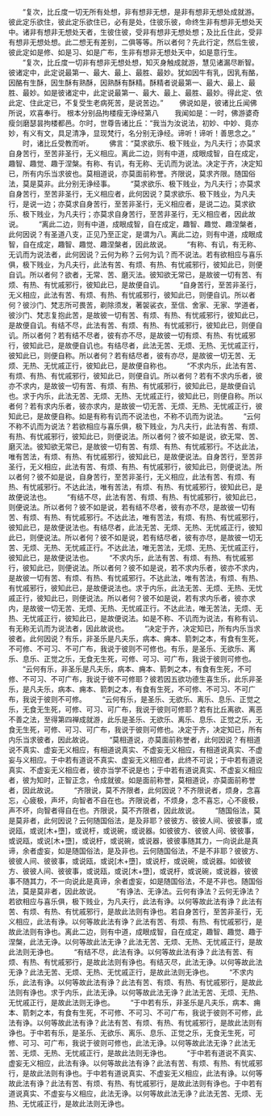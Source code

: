 <!-- { "loadSidebar": true } -->
　　“复次，比丘度一切无所有处想，非有想非无想，是非有想非无想处成就游。彼此定乐欲住，彼此定乐欲住已，必有是处，住彼乐彼，命终生非有想非无想处天中。诸非有想非无想处天者，生彼住彼，受非有想非无想处想；及比丘住此，受非有想非无想处想。此二想无有差别，二俱等等。所以者何？先此行定，然后生彼，彼此定如是修、如是习、如是广布，生非有想非无想处天中，如是意行生。
　　“复次，比丘度一切非有想非无想处想，知灭身触成就游，慧见诸漏尽断智。彼诸定中，此定说最第一、最大、最上、最胜、最妙。犹如因牛有乳，因乳有酪，因酪有生酥，因生酥有熟酥，因熟酥有酥精。酥精者说最第一、最大、最上、最胜、最妙。如是彼诸定中，此定说最第一、最大、最上、最胜、最妙。得此定、依此定、住此定已，不复受生老病死苦，是说苦边。”
　　佛说如是，彼诸比丘闻佛所说，欢喜奉行。
根本分别品拘楼瘦无诤经第八
　　我闻如是：一时，佛游婆奇瘦剑磨瑟昙拘楼都邑。尔时，世尊告诸比丘：“我当为汝说法，初妙、中妙、竟亦妙，有义有文，具足清净，显现梵行，名分别无诤经。谛听！谛听！善思念之。”
　　时，诸比丘受教而听。
　　佛言：“莫求欲乐、极下贱业，为凡夫行；亦莫求自身苦行，至苦非圣行，无义相应。离此二边，则有中道，成眼成智，自在成定，趣智、趣觉、趣于涅槃。有称、有讥，有无称、无讥而为说法。决定于齐，决定知已，所有内乐当求彼也。莫相道说，亦莫面前称誉。齐限说，莫求齐限。随国俗法，莫是莫非。此分别无诤经事。
　　“莫求欲乐、极下贱业，为凡夫行；亦莫求自身苦行，至苦非圣行，无义相应者，此何因说？莫求欲乐、极下贱业，为凡夫行，是说一边；亦莫求自身苦行，至苦非圣行，无义相应者，是说二边。莫求欲乐、极下贱业，为凡夫行；亦莫求自身苦行，至苦非圣行，无义相应者，因此故说。
　　“离此二边，则有中道，成眼成智，自在成定，趣智、趣觉、趣涅槃者，此何因说？有圣道八支，正见乃至正定，是谓为八。离此二边，则有中道，成眼成智，自在成定，趣智、趣觉、趣涅槃者，因此故说。
　　“有称、有讥，有无称、无讥而为说法者，此何因说？云何为称？云何为讥？而不说法。若有欲相应与喜乐俱，极下贱业，为凡夫行，此法有苦、有烦、有热、有忧戚邪行，彼知此已，则便自讥。所以者何？欲者，无常、苦、磨灭法。彼知欲无常已，是故彼一切有苦、有烦、有热、有忧戚邪行，彼知此已，是故便自讥。
　　“自身苦行，至苦非圣行，无义相应，此法有苦、有烦、有热、有忧戚邪行，彼知此已，则便自讥。所以者何？彼沙门、梵志所可畏苦，剃除须发，著袈裟衣，至信、舍家、无家、学道者，彼沙门、梵志复抱此苦，是故彼一切有苦、有烦、有热、有忧戚邪行，彼知此已，是故便自讥。有结不尽，此法有苦、有烦、有热、有忧戚邪行，彼知此已，则便自讥。所以者何？若有结不尽者，彼有亦不尽，是故彼一切有烦、有热、有忧戚邪行，彼知此已，是故便自讥也。有结尽者，此法无苦、无烦、无热、无忧戚正行，彼知此已，则便自称。所以者何？若有结尽者，彼有亦尽，是故彼一切无苦、无烦、无热、无忧戚正行，彼知此已，是故便自称也。
　　“不求内乐，此法有苦、有烦、有热、有忧戚邪行，彼知此已，则便自讥。所以者何？若有不求内乐者，彼亦不求内，是故彼一切有苦、有烦、有热、有忧戚邪行，彼知此已，是故便自讥也。求于内乐，此法无苦、无烦、无热、无忧戚正行，彼知此已，则便自称。所以者何？若有求内乐者，彼亦求内，是故彼一切无苦、无烦、无热、无忧戚正行，彼知此已，是故便自称。如是有称有讥而不说法也，不称不讥而为说法。
　　“云何不称不讥而为说法？若欲相应与喜乐俱，极下贱业，为凡夫行，此法有苦、有烦、有热、有忧戚邪行，彼知此已，则便说法。所以者何？彼不如是说，欲无常、苦、磨灭法。彼知欲无常已，是故彼一切有苦、有烦、有热、有忧戚邪行。不达此法，唯有苦法，有烦、有热、有忧戚邪行，彼知此已，是故便说法。自身苦行，至苦非圣行，无义相应，此法有苦、有烦、有热、有忧戚邪行，彼知此已，则便说法。所以者何？彼不如是说，自身苦行，至苦非圣行，无义相应，此法有苦、有烦、有热、有忧戚邪行。不达此法，唯有苦法，有烦、有热、有忧戚邪行，彼知此已，是故便说法也。
　　“有结不尽，此法有苦、有烦、有热、有忧戚邪行，彼知此已，则便说法。所以者何？彼不如是说，若有结不尽者，彼有亦不尽，是故彼一切有苦、有烦、有热、有忧戚邪行。不达此法，唯有苦法，有烦、有热、有忧戚邪行，彼知此已，是故便说法也。有结尽者，此法无苦、无烦、无热、无忧戚正行，彼知此已，则便说法。所以者何？彼不如是说，若有结尽者，彼有亦尽，是故彼一切无苦、无烦、无热、无忧戚正行。不达此法，唯无苦法，无烦、无热、无忧戚正行，彼知此已，是故便说法也。
　　“不求内乐，此法有苦、有烦、有热、有忧戚邪行，彼知此已，则便说法。所以者何？彼不如是说，若不求内乐者，彼亦不求内，是故彼一切有苦、有烦、有热、有忧戚邪行。不达此法，唯有苦法，有烦、有热、有忧戚邪行，彼知此已，是故便说法也。求于内乐，此法无苦、无烦、无热、无忧戚正行，彼知此已，则便说法。所以者何？彼不如是说，若有求内乐者，彼亦求内，是故彼一切无苦、无烦、无热、无忧戚正行。不达此法，唯无苦法，无烦、无热、无忧戚正行，彼知此已，是故便说法。如是不称、不讥而为说法，有称有讥、有无称无讥而为说法者，因此故说也。
　　“决定于齐，决定知已，所有内乐当求彼者。此何因说？有乐，非圣乐是凡夫乐，病本、痈本、箭刺之本，有食有生死，不可修、不可习、不可广布，我说于彼则不可修也。有乐，是圣乐、无欲乐、离乐、息乐、正觉之乐，无食无生死，可修、可习、可广布，我说于彼则可修也。
　　“云何有乐，非圣乐是凡夫乐，病本、痈本、箭刺之本，有食有生死，不可修、不可习、不可广布，我说于彼不可修耶？彼若因五欲功德生喜生乐，此乐非圣乐，是凡夫乐，病本、痈本、箭刺之本，有食有生死，不可修、不可习、不可广布，我说于彼则不可修。
　　“云何有乐，是圣乐、无欲乐、离乐、息乐、正觉之乐，无食无生死，可修、可习、可广布，我说于彼则可修耶？若有比丘离欲、离恶不善之法，至得第四禅成就游，此乐是圣乐、无欲乐、离乐、息乐、正觉之乐，无食无生死，可修、可习、可广布，我说于彼则可修也。决定于齐，决定知已，所有内乐当求彼者，因此故说。
　　“莫相道说，亦莫面前称誉者，此何因说？有相道说不真实、虚妄无义相应，有相道说真实、不虚妄无义相应，有相道说真实、不虚妄与义相应。于中若有道说不真实、虚妄无义相应者，此终不可说；于中若有道说真实、不虚妄无义相应者，彼亦当学不说是也；于中若有道说真实、不虚妄义相应者，彼为知时，正智正念，令成就彼。如是面前称誉，莫相道说，亦莫面前称誉者，因此故说。
　　“齐限说，莫不齐限者，此何因说？不齐限说者，烦身，念喜忘，心疲极，声坏，向智者不自在也。齐限说者，不烦身，念不喜忘，心不疲极，声不坏，向智者得自在也。齐限说，莫不齐限者，因此故说。
　　“随国俗法，莫是莫非者，此何因说？云何随国俗法，是及非耶？彼彼方、彼彼人间、彼彼事，或说瓯，或说[木+墮]，或说杅，或说碗，或说器。如彼彼方、彼彼人间、彼彼事，或说瓯，或说[木+墮]，或说杅，或说碗，或说器，彼彼事随其力，一向说此是真谛，余者虚妄，如是随国俗法，是及非也。云何随国俗法，不是不非耶？彼彼方、彼彼人间、彼彼事，或说瓯，或说[木+墮]，或说杅，或说碗，或说器。如彼彼方、彼彼人间、彼彼事，或说瓯，或说[木+墮]，或说杅，或说碗，或说器，彼彼事不随其力，不一向说此是真谛，余者虚妄，如是随国俗法，不是不非也。随国俗法，莫是莫非者，因此故说。
　　“有诤法、无诤法。云何有诤法？云何无诤法？若欲相应与喜乐俱，极下贱业，为凡夫行，此法有诤。以何等故此法有诤？此法有苦、有烦、有热、有忧戚邪行，是故此法则有诤也。若自身苦行，至苦非圣行，无义相应，此法有诤。以何等故此法有诤？此法有苦、有烦、有热、有忧戚邪行，是故此法则有诤也。离此二边，则有中道，成眼成智，自在成定，趣智、趣觉、趣于涅槃，此法无诤。以何等故此法无诤？此法无苦、无烦、无热、无忧戚正行，是故此法则无诤也。
　　“有结不尽，此法有诤。以何等故此法有诤？此法有苦、有烦、有热、有忧戚邪行，是故此法则有诤也。有结灭尽，此法无诤。以何等故此法无诤？此法无苦、无烦、无热、无忧戚正行，是故此法则无诤也。
　　“不求内乐，此法有诤。以何等故此法有诤？此法有苦、有烦、有热、有忧戚邪行，是故此法则有诤也。求于内乐，此法无诤。以何等故此法无诤？此法无苦、无烦、无热、无忧戚正行，是故此法则无诤也。
　　“于中若有乐，非圣乐是凡夫乐，病本、痈本、箭刺之本，有食有生死，不可修、不可习、不可广布，我说于彼则不可修，此法有诤。以何等故此法有诤？此法有苦、有烦、有热、有忧戚邪行，是故此法则有诤也。于中若有乐，是圣乐、无欲乐、离乐、息乐、正觉之乐，无食无生死，可修、可习、可广布，我说于彼则可修也，此法无诤。以何等故此法无诤？此法无苦、无烦、无热、无忧戚正行，是故此法则无诤也。
　　“于中若有道说不真实、虚妄无义相应，此法有诤。以何等故此法有诤？此法有苦、有烦、有热、有忧戚邪行，是故此法则有诤也。于中若有道说真实、不虚妄无义相应，此法有诤。以何等故此法有诤？此法有苦、有烦、有热、有忧戚邪行，是故此法则有诤也。于中若有道说真实、不虚妄与义相应，此法无诤。以何等故此法无诤？此法无苦、无烦、无热、无忧戚正行，是故此法则无诤也。
